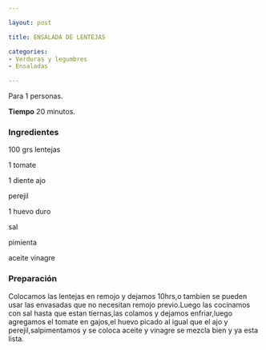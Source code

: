 ```yaml
---

layout: post

title: ENSALADA DE LENTEJAS

categories:
- Verduras y legumbres
- Ensaladas

---
```


Para 1 personas.

<b>Tiempo</b> 20 minutos.

<h3>Ingredientes</h3>

100 grs lentejas

1 tomate

1 diente ajo

perejil

1 huevo duro

sal

pimienta

aceite vinagre

<h3>Preparación</h3>

Colocamos las lentejas en remojo y dejamos 10hrs,o tambien se pueden usar las envasadas que no necesitan remojo previo.Luego las cocinamos con sal hasta que estan tiernas,las colamos y dejamos enfriar,luego agregamos el tomate en gajos,el huevo picado al igual que el ajo y perejil,salpimentamos y se coloca aceite y vinagre se mezcla bien y ya esta lista.

